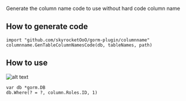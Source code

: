 Generate the column name code to use without hard code column name

## How to generate code
```
import "github.com/skyrocketOoO/gorm-plugin/columnname"
columnname.GenTableColumnNamesCode(db, tableNames, path)
```

## How to use
![alt text](image.png)
```
var db *gorm.DB
db.Where(? = ?, column.Roles.ID, 1)
```
